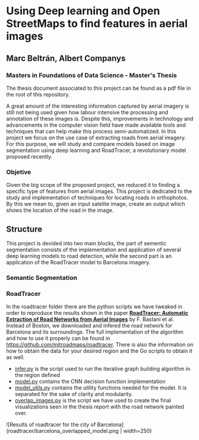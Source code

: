 # Using Deep learning and Open StreetMaps to find features in aerial images

## Marc Beltrán, Albert Companys

### Masters in Foundations of Data Science - Master's Thesis

The thesis document associated to this project can be found as a pdf file in the root of this repository.

A great amount of the interesting information captured by aerial imagery is still not being used given how labour intensive the processing and annotation of these images is. Despite this, improvements in technology and advancements in the computer vision field have made available tools and techniques that can help make this process semi-automatized. In this project we focus on the use case of extracting roads from aerial imagery. For this purpose, we will study and compare models based on image segmentation using deep learning and RoadTracer, a revolutionary model proposed recently.

### Objetive

Given the big scope of the proposed project, we reduced it to finding a specific type of features from aerial images. This project is dedicated to the study and implementation of techniques for locating roads in orthophotos. By this we mean to, given an input satelite image, create an output which shows the location of the road in the image.

## Structure

This project is devided into two main blocks, the part of sementic segmentation consists of the implementation and application of several deep learning models to road detection, while the second part is an application of the RoadTracer model to Barcelona imagery. 

### Semantic Segmentation





### RoadTracer

In the roadtracer folder there are the python scripts we have tweaked in order to reproduce the results shown in the paper [**RoadTracer: Automatic Extraction of Road Networks from Aerial Images**](https://roadmaps.csail.mit.edu/roadtracer.pdf)  by F. Bastani et al. Instead of Boston, we downloaded and infered the road network for Barcelona and its surroundings. The full implementation of the algorithm and how to use it properly can be found in https://github.com/mitroadmaps/roadtracer. There is also the information on how to obtain the data for your desired region and the Go scripts to obtain it as well.

- [infer.py](roadtracer/infer.py) is the script used to run the iterative graph building algorithm in the region defined
- [model.py](roadtracer/model.py) contains the CNN decision function implementation
- [model_utils.py](roadtracer/model_utils.py) contains the utility functions needed for the model. It is separated for the sake of clarity and modularity.
- [overlap_images.py](roadtracer/overlap_images.py) is the script we have used to create the final visualizations seen in the thesis report with the road network painted over.

![Results of roadtracer for the city of Barcelona](roadtracer/barcelona_overlapped_model.png | width=250)